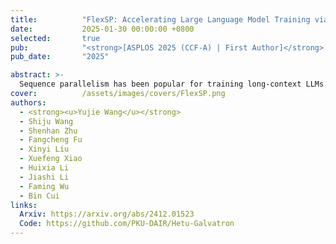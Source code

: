```yaml
---
title:          "FlexSP: Accelerating Large Language Model Training via Flexible Sequence Parallelism"
date:           2025-01-30 00:00:00 +0800
selected:       true
pub:            "<strong>[ASPLOS 2025 (CCF-A) | First Author]</strong> ACM International Conference on Architectural Support for Programming Languages and Operating Systems"
pub_date:       "2025"

abstract: >-
  Sequence parallelism has been popular for training long-context LLMs. Existing methods assume homogeneous sequence lengths and leverages a single, static strategy. However, real-world training corpora exhibit variability in sequence lengths, leading to workload heterogeneity. We show that current methods suffers from inefficiency, and propose a heterogeneity-adaptive sequence parallelism method, which captures the variability in sequence lengths and assigns the optimal combination of scattering strategies based on workload characteristics.
cover:          /assets/images/covers/FlexSP.png
authors:
  - <strong><u>Yujie Wang</u></strong>
  - Shiju Wang
  - Shenhan Zhu
  - Fangcheng Fu
  - Xinyi Liu
  - Xuefeng Xiao
  - Huixia Li
  - Jiashi Li
  - Faming Wu
  - Bin Cui
links:
  Arxiv: https://arxiv.org/abs/2412.01523
  Code: https://github.com/PKU-DAIR/Hetu-Galvatron
---
```

